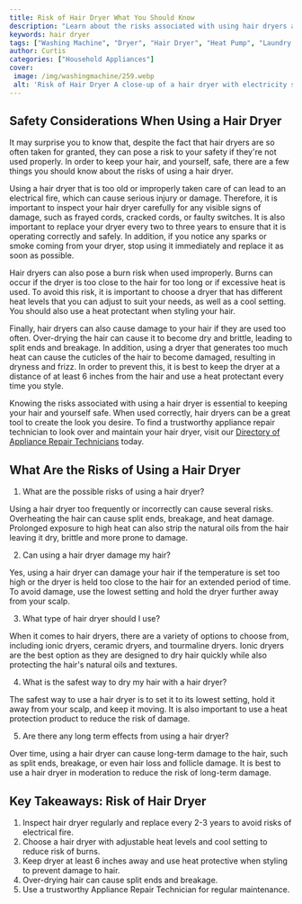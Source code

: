 ```yaml
---
title: Risk of Hair Dryer What You Should Know
description: "Learn about the risks associated with using hair dryers and what precautions you should take to ensure your safety Find out why its important to read the instructions on your hair dryer and make sure youre following the safety guidelines"
keywords: hair dryer
tags: ["Washing Machine", "Dryer", "Hair Dryer", "Heat Pump", "Laundry Appliances"]
author: Curtis
categories: ["Household Appliances"]
cover: 
 image: /img/washingmachine/259.webp
 alt: 'Risk of Hair Dryer A close-up of a hair dryer with electricity sparks emphasizing the potential risks of using it'
---
```

## Safety Considerations When Using a Hair Dryer

It may surprise you to know that, despite the fact that hair dryers are so often taken for granted, they can pose a risk to your safety if they're not used properly. In order to keep your hair, and yourself, safe, there are a few things you should know about the risks of using a hair dryer.

Using a hair dryer that is too old or improperly taken care of can lead to an electrical fire, which can cause serious injury or damage. Therefore, it is important to inspect your hair dryer carefully for any visible signs of damage, such as frayed cords, cracked cords, or faulty switches. It is also important to replace your dryer every two to three years to ensure that it is operating correctly and safely. In addition, if you notice any sparks or smoke coming from your dryer, stop using it immediately and replace it as soon as possible.

Hair dryers can also pose a burn risk when used improperly. Burns can occur if the dryer is too close to the hair for too long or if excessive heat is used. To avoid this risk, it is important to choose a dryer that has different heat levels that you can adjust to suit your needs, as well as a cool setting. You should also use a heat protectant when styling your hair.

Finally, hair dryers can also cause damage to your hair if they are used too often. Over-drying the hair can cause it to become dry and brittle, leading to split ends and breakage. In addition, using a dryer that generates too much heat can cause the cuticles of the hair to become damaged, resulting in dryness and frizz. In order to prevent this, it is best to keep the dryer at a distance of at least 6 inches from the hair and use a heat protectant every time you style.

Knowing the risks associated with using a hair dryer is essential to keeping your hair and yourself safe. When used correctly, hair dryers can be a great tool to create the look you desire. To find a trustworthy appliance repair technician to look over and maintain your hair dryer, visit our [Directory of Appliance Repair Technicians](./pages/appliance-repair-technicians) today.

## What Are the Risks of Using a Hair Dryer

1. What are the possible risks of using a hair dryer?

Using a hair dryer too frequently or incorrectly can cause several risks. Overheating the hair can cause split ends, breakage, and heat damage. Prolonged exposure to high heat can also strip the natural oils from the hair leaving it dry, brittle and more prone to damage.

2. Can using a hair dryer damage my hair?

Yes, using a hair dryer can damage your hair if the temperature is set too high or the dryer is held too close to the hair for an extended period of time. To avoid damage, use the lowest setting and hold the dryer further away from your scalp.

3. What type of hair dryer should I use?

When it comes to hair dryers, there are a variety of options to choose from, including ionic dryers, ceramic dryers, and tourmaline dryers. Ionic dryers are the best option as they are designed to dry hair quickly while also protecting the hair's natural oils and textures.

4. What is the safest way to dry my hair with a hair dryer?

The safest way to use a hair dryer is to set it to its lowest setting, hold it away from your scalp, and keep it moving. It is also important to use a heat protection product to reduce the risk of damage. 

5. Are there any long term effects from using a hair dryer?

Over time, using a hair dryer can cause long-term damage to the hair, such as split ends, breakage, or even hair loss and follicle damage. It is best to use a hair dryer in moderation to reduce the risk of long-term damage.

## Key Takeaways: Risk of Hair Dryer

1. Inspect hair dryer regularly and replace every 2-3 years to avoid risks of electrical fire.
2. Choose a hair dryer with adjustable heat levels and cool setting to reduce risk of burns.
3. Keep dryer at least 6 inches away and use heat protective when styling to prevent damage to hair.
4. Over-drying hair can cause split ends and breakage.
5. Use a trustworthy Appliance Repair Technician for regular maintenance.
